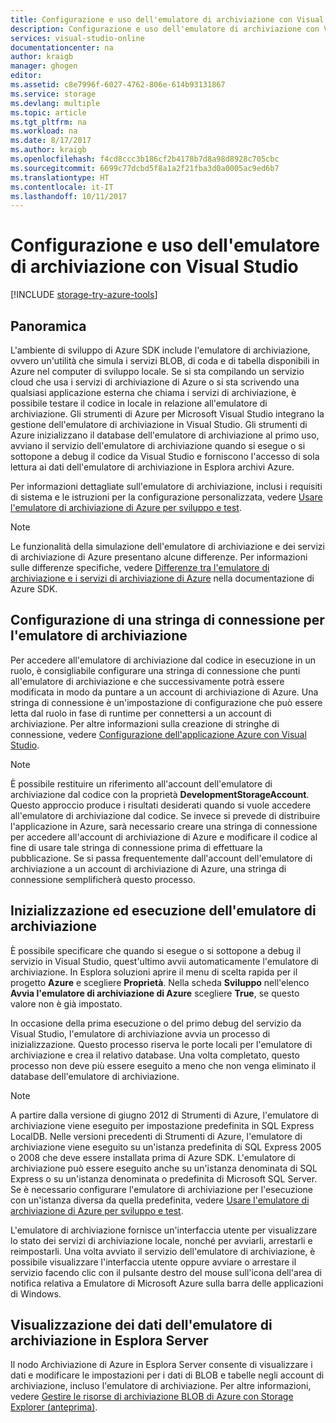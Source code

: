 ```yaml
---
title: Configurazione e uso dell'emulatore di archiviazione con Visual Studio | Documentazione Microsoft
description: Configurazione e uso dell'emulatore di archiviazione con Visual Studio
services: visual-studio-online
documentationcenter: na
author: kraigb
manager: ghogen
editor: 
ms.assetid: c8e7996f-6027-4762-806e-614b93131867
ms.service: storage
ms.devlang: multiple
ms.topic: article
ms.tgt_pltfrm: na
ms.workload: na
ms.date: 8/17/2017
ms.author: kraigb
ms.openlocfilehash: f4cd8ccc3b186cf2b4178b7d8a98d8928c705cbc
ms.sourcegitcommit: 6699c77dcbd5f8a1a2f21fba3d0a0005ac9ed6b7
ms.translationtype: HT
ms.contentlocale: it-IT
ms.lasthandoff: 10/11/2017
---
```

# <a name="configuring-and-using-the-storage-emulator-with-visual-studio"></a>Configurazione e uso dell'emulatore di archiviazione con Visual Studio
[!INCLUDE [storage-try-azure-tools](../includes/storage-try-azure-tools.md)]

## <a name="overview"></a>Panoramica
L'ambiente di sviluppo di Azure SDK include l'emulatore di archiviazione, ovvero un'utilità che simula i servizi BLOB, di coda e di tabella disponibili in Azure nel computer di sviluppo locale. Se si sta compilando un servizio cloud che usa i servizi di archiviazione di Azure o si sta scrivendo una qualsiasi applicazione esterna che chiama i servizi di archiviazione, è possibile testare il codice in locale in relazione all'emulatore di archiviazione. Gli strumenti di Azure per Microsoft Visual Studio integrano la gestione dell'emulatore di archiviazione in Visual Studio. Gli strumenti di Azure inizializzano il database dell'emulatore di archiviazione al primo uso, avviano il servizio dell'emulatore di archiviazione quando si esegue o si sottopone a debug il codice da Visual Studio e forniscono l'accesso di sola lettura ai dati dell'emulatore di archiviazione in Esplora archivi Azure.

Per informazioni dettagliate sull'emulatore di archiviazione, inclusi i requisiti di sistema e le istruzioni per la configurazione personalizzata, vedere [Usare l'emulatore di archiviazione di Azure per sviluppo e test](storage/common/storage-use-emulator.md).

> [!NOTE]
> Le funzionalità della simulazione dell'emulatore di archiviazione e dei servizi di archiviazione di Azure presentano alcune differenze. Per informazioni sulle differenze specifiche, vedere [Differenze tra l'emulatore di archiviazione e i servizi di archiviazione di Azure](storage/common/storage-use-emulator.md) nella documentazione di Azure SDK.
> 
> 

## <a name="configuring-a-connection-string-for-the-storage-emulator"></a>Configurazione di una stringa di connessione per l'emulatore di archiviazione
Per accedere all'emulatore di archiviazione dal codice in esecuzione in un ruolo, è consigliabile configurare una stringa di connessione che punti all'emulatore di archiviazione e che successivamente potrà essere modificata in modo da puntare a un account di archiviazione di Azure. Una stringa di connessione è un'impostazione di configurazione che può essere letta dal ruolo in fase di runtime per connettersi a un account di archiviazione. Per altre informazioni sulla creazione di stringhe di connessione, vedere [Configurazione dell'applicazione Azure con Visual Studio](https://msdn.microsoft.com/library/azure/2da5d6ce-f74d-45a9-bf6b-b3a60c5ef74e#BK_SettingsPage).

> [!NOTE]
> È possibile restituire un riferimento all'account dell'emulatore di archiviazione dal codice con la proprietà **DevelopmentStorageAccount**. Questo approccio produce i risultati desiderati quando si vuole accedere all'emulatore di archiviazione dal codice. Se invece si prevede di distribuire l'applicazione in Azure, sarà necessario creare una stringa di connessione per accedere all'account di archiviazione di Azure e modificare il codice al fine di usare tale stringa di connessione prima di effettuare la pubblicazione. Se si passa frequentemente dall'account dell'emulatore di archiviazione a un account di archiviazione di Azure, una stringa di connessione semplificherà questo processo.
> 
> 

## <a name="initializing-and-running-the-storage-emulator"></a>Inizializzazione ed esecuzione dell'emulatore di archiviazione
È possibile specificare che quando si esegue o si sottopone a debug il servizio in Visual Studio, quest'ultimo avvii automaticamente l'emulatore di archiviazione. In Esplora soluzioni aprire il menu di scelta rapida per il progetto **Azure** e scegliere **Proprietà**. Nella scheda **Sviluppo** nell'elenco **Avvia l'emulatore di archiviazione di Azure** scegliere **True**, se questo valore non è già impostato.

In occasione della prima esecuzione o del primo debug del servizio da Visual Studio, l'emulatore di archiviazione avvia un processo di inizializzazione. Questo processo riserva le porte locali per l'emulatore di archiviazione e crea il relativo database. Una volta completato, questo processo non deve più essere eseguito a meno che non venga eliminato il database dell'emulatore di archiviazione.

> [!NOTE]
> A partire dalla versione di giugno 2012 di Strumenti di Azure, l'emulatore di archiviazione viene eseguito per impostazione predefinita in SQL Express LocalDB. Nelle versioni precedenti di Strumenti di Azure, l'emulatore di archiviazione viene eseguito su un'istanza predefinita di SQL Express 2005 o 2008 che deve essere installata prima di Azure SDK. L'emulatore di archiviazione può essere eseguito anche su un'istanza denominata di SQL Express o su un'istanza denominata o predefinita di Microsoft SQL Server. Se è necessario configurare l'emulatore di archiviazione per l'esecuzione con un'istanza diversa da quella predefinita, vedere [Usare l'emulatore di archiviazione di Azure per sviluppo e test](storage/common/storage-use-emulator.md).
> 
> 

L'emulatore di archiviazione fornisce un'interfaccia utente per visualizzare lo stato dei servizi di archiviazione locale, nonché per avviarli, arrestarli e reimpostarli. Una volta avviato il servizio dell'emulatore di archiviazione, è possibile visualizzare l'interfaccia utente oppure avviare o arrestare il servizio facendo clic con il pulsante destro del mouse sull'icona dell'area di notifica relativa a Emulatore di Microsoft Azure sulla barra delle applicazioni di Windows.

## <a name="viewing-storage-emulator-data-in-server-explorer"></a>Visualizzazione dei dati dell'emulatore di archiviazione in Esplora Server
Il nodo Archiviazione di Azure in Esplora Server consente di visualizzare i dati e modificare le impostazioni per i dati di BLOB e tabelle negli account di archiviazione, incluso l'emulatore di archiviazione. Per altre informazioni, vedere [Gestire le risorse di archiviazione BLOB di Azure con Storage Explorer (anteprima)](https://docs.microsoft.com/azure/vs-azure-tools-storage-explorer-blobs).


